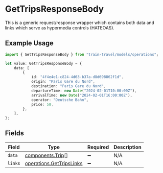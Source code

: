 # GetTripsResponseBody

This is a generic request/response wrapper which contains both data and links which serve as hypermedia controls (HATEOAS).

## Example Usage

```typescript
import { GetTripsResponseBody } from "train-travel/models/operations";

let value: GetTripsResponseBody = {
    data: [
        {
            id: "4f4e4e1-c824-4d63-b37a-d8d698862f1d",
            origin: "Paris Gare du Nord",
            destination: "Paris Gare du Nord",
            departureTime: new Date("2024-02-01T10:00:00Z"),
            arrivalTime: new Date("2024-02-01T16:00:00Z"),
            operator: "Deutsche Bahn",
            price: 50,
        },
    ],
};
```

## Fields

| Field                                                                | Type                                                                 | Required                                                             | Description                                                          |
| -------------------------------------------------------------------- | -------------------------------------------------------------------- | -------------------------------------------------------------------- | -------------------------------------------------------------------- |
| `data`                                                               | [components.Trip](../../models/components/trip.md)[]                 | :heavy_minus_sign:                                                   | N/A                                                                  |
| `links`                                                              | [operations.GetTripsLinks](../../models/operations/gettripslinks.md) | :heavy_minus_sign:                                                   | N/A                                                                  |